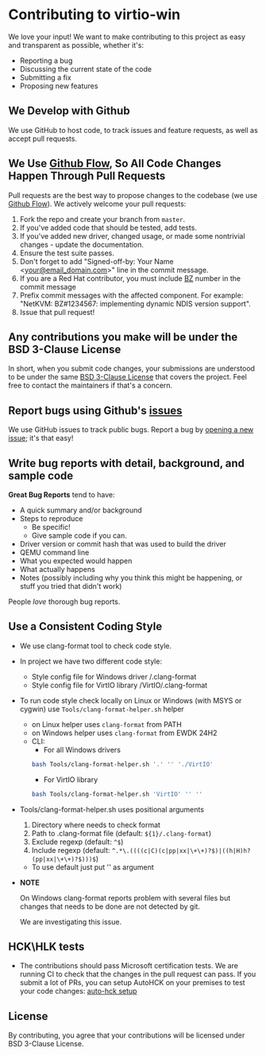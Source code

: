 # Contributing to virtio-win

We love your input! We want to make contributing to this project as easy and transparent as possible, whether it's:

- Reporting a bug
- Discussing the current state of the code
- Submitting a fix
- Proposing new features

## We Develop with Github
We use GitHub to host code, to track issues and feature requests, as well as accept pull requests.

## We Use [Github Flow](https://guides.github.com/introduction/flow/index.html), So All Code Changes Happen Through Pull Requests
Pull requests are the best way to propose changes to the codebase (we use [Github Flow](https://guides.github.com/introduction/flow/index.html)). We actively welcome your pull requests:

1. Fork the repo and create your branch from `master`.
2. If you've added code that should be tested, add tests.
3. If you've added new driver, changed usage, or made some nontrivial changes - update the documentation.
4. Ensure the test suite passes.
5. Don't forget to add "Signed-off-by: Your Name <your@email_domain.com>" line in the commit message.
6. If you are a Red Hat contributor, you must include [BZ](https://bugzilla.redhat.com) number in the commit message
7. Prefix commit messages with the affected component. For example: "NetKVM: BZ#1234567: implementing dynamic NDIS version support".
8. Issue that pull request!


## Any contributions you make will be under the BSD 3-Clause License
In short, when you submit code changes, your submissions are understood to be under the same [BSD 3-Clause License](https://github.com/virtio-win/kvm-guest-drivers-windows/blob/master/LICENSE) that covers the project. Feel free to contact the maintainers if that's a concern.

## Report bugs using Github's [issues](https://github.com/virtio-win/kvm-guest-drivers-windows/issues)
We use GitHub issues to track public bugs. Report a bug by [opening a new issue](https://github.com/virtio-win/kvm-guest-drivers-windows/issues/new); it's that easy!

## Write bug reports with detail, background, and sample code
**Great Bug Reports** tend to have:

- A quick summary and/or background
- Steps to reproduce
  - Be specific!
  - Give sample code if you can.
- Driver version or commit hash that was used to build the driver
- QEMU command line
- What you expected would happen
- What actually happens
- Notes (possibly including why you think this might be happening, or stuff you tried that didn't work)

People *love* thorough bug reports.

## Use a Consistent Coding Style

* We use clang-format tool to check code style.
* In project we have two different code style:
   - Style config file for Windows driver /.clang-format
   - Style config file for VirtIO library /VirtIO/.clang-format
* To run code style check locally on Linux or Windows (with MSYS or cygwin) use `Tools/clang-format-helper.sh` helper
   - on Linux helper uses `clang-format` from PATH
   - on Windows helper uses `clang-format` from EWDK 24H2
   - CLI:
      - For all Windows drivers
      ```bash
      bash Tools/clang-format-helper.sh '.' '' './VirtIO'
      ```
      - For VirtIO library
      ```bash
      bash Tools/clang-format-helper.sh 'VirtIO' '' ''
      ```
* Tools/clang-format-helper.sh uses positional arguments
   1. Directory where needs to check format
   1. Path to .clang-format file (default: `${1}/.clang-format`)
   1. Exclude regexp (default: `^$`)
   1. Include regexp (default: `^.*\.((((c|C)(c|pp|xx|\+\+)?$)|((h|H)h?(pp|xx|\+\+)?$)))$`)

   - To use default just put '' as argument

* **NOTE**

   On Windows clang-format reports problem with several files but changes that needs to be done are not detected by git.

   We are investigating this issue.

## HCK\HLK tests
* The contributions should pass Microsoft certification tests. We are running CI to check that the changes in the pull request can pass. If you submit a lot of PRs, you can setup AutoHCK on your premises to test your code changes: [auto-hck setup](https://github.com/HCK-CI/HCK-CI-DOCS/blob/master/installing-hck-ci-from-scratch.txt)

## License
By contributing, you agree that your contributions will be licensed under BSD 3-Clause License.
